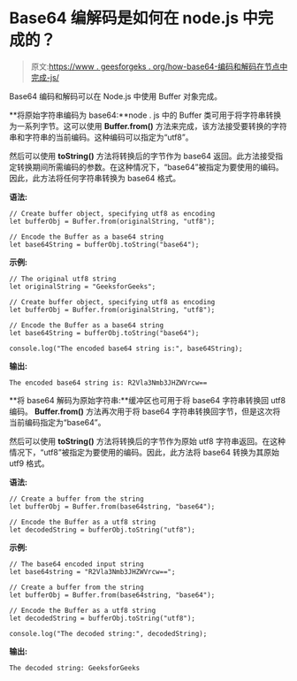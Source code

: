 # Base64 编解码是如何在 node.js 中完成的？

> 原文:[https://www . geesforgeks . org/how-base64-编码和解码在节点中完成-js/](https://www.geeksforgeeks.org/how-base64-encoding-and-decoding-is-done-in-node-js/)

Base64 编码和解码可以在 Node.js 中使用 Buffer 对象完成。

**将原始字符串编码为 base64:**node . js 中的 Buffer 类可用于将字符串转换为一系列字节。这可以使用 **Buffer.from()** 方法来完成，该方法接受要转换的字符串和字符串的当前编码。这种编码可以指定为“utf8”。

然后可以使用 **toString()** 方法将转换后的字节作为 base64 返回。此方法接受指定转换期间所需编码的参数。在这种情况下，“base64”被指定为要使用的编码。因此，此方法将任何字符串转换为 base64 格式。

**语法:**

```
// Create buffer object, specifying utf8 as encoding
let bufferObj = Buffer.from(originalString, "utf8");

// Encode the Buffer as a base64 string
let base64String = bufferObj.toString("base64");

```

**示例:**

```
// The original utf8 string
let originalString = "GeeksforGeeks";

// Create buffer object, specifying utf8 as encoding
let bufferObj = Buffer.from(originalString, "utf8");

// Encode the Buffer as a base64 string
let base64String = bufferObj.toString("base64");

console.log("The encoded base64 string is:", base64String);
```

**输出:**

```
The encoded base64 string is: R2Vla3Nmb3JHZWVrcw==
```

**将 base64 解码为原始字符串:**缓冲区也可用于将 base64 字符串转换回 utf8 编码。 **Buffer.from()** 方法再次用于将 base64 字符串转换回字节，但是这次将当前编码指定为“base64”。

然后可以使用 **toString()** 方法将转换后的字节作为原始 utf8 字符串返回。在这种情况下，“utf8”被指定为要使用的编码。因此，此方法将 base64 转换为其原始 utf9 格式。

**语法:**

```
// Create a buffer from the string
let bufferObj = Buffer.from(base64string, "base64");

// Encode the Buffer as a utf8 string
let decodedString = bufferObj.toString("utf8");
```

**示例:**

```
// The base64 encoded input string
let base64string = "R2Vla3Nmb3JHZWVrcw==";

// Create a buffer from the string
let bufferObj = Buffer.from(base64string, "base64");

// Encode the Buffer as a utf8 string
let decodedString = bufferObj.toString("utf8");

console.log("The decoded string:", decodedString);
```

**输出:**

```
The decoded string: GeeksforGeeks
```
